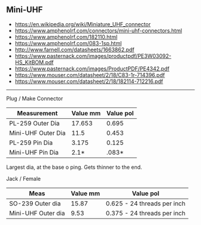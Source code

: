 ## Mini-UHF
* https://en.wikipedia.org/wiki/Miniature_UHF_connector
* https://www.amphenolrf.com/connectors/mini-uhf-connectors.html
* https://www.amphenolrf.com/182110.html
* https://www.amphenolrf.com/083-1sp.html
* http://www.farnell.com/datasheets/1663862.pdf
* https://www.pasternack.com/images/productpdf/PE3W03092-HS_KitBOM.pdf
* https://www.pasternack.com/images/ProductPDF/PE4342.pdf
* https://www.mouser.com/datasheet/2/18/C83-1r-714396.pdf
* https://www.mouser.com/datasheet/2/18/182114-712216.pdf

<hr>

Plug / Make Connector 


| Measurement | Value mm | Value pol |
|---|---|---|
| PL-259 Outer Dia | 17.653 | 0.695 |
| Mini-UHF Outer Dia | 11.5 | 0.453 |
| PL-259 Pin Dia | 3.175 | 0.125 |
| Mini-UHF Pin Dia | 2.1* | .083* |

Largest dia, at the base o ping. Gets thinner to the end.

Jack / Female

| Meas | Value mm | Value pol|
|---|---|---|
| SO-239 Outer dia | 15.87 | 0.625 - 24 threads per inch |
| Mini-UHF Outer dia | 9.53 | 0.375 - 24 threads per inch


